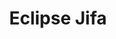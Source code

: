 ---
title: Eclipse Jifa
titleTemplate: :title
layout: home

hero:
  name: "Eclipse Jifa"
  tagline: "Make Troubleshooting Easy"
  actions:
    - theme: brand
      text: Get Started
      link: /guide/getting-started
    - theme: alt
      text: View on GitHub
      link: https://github.com/eclipse/jifa

features:
  - title: Heap Dump Analysis
    link: ./guide/heap-dump-analysis
    icon: 🔬
    details: Providing commonly used views for memory leak detection, dominator tree, Object Query Language (OQL/Calcite SQL), and more. Typical scenarios include OOM and Full GC. Based on Eclipse Memory Analyzer.
  - title: GC Log Analysis
    link: ./guide/gc-log-analysis
    icon: 📊
    details: Providing GC cause analysis, JVM options tuning, performance comparisons, and more, with support for various GC algorithms such as G1, CMS, ZGC, etc. Typical scenarios include long pause and unstable response time.
  - title: Thread Dump Analysis
    link: ./guide/thread-dump-analysis
    icon: 🔒
    details: Providing thread/thread pool analysis, lock analysis, aggregated call stack views, and more. Typical scenarios include thread leak and deadlock.
---